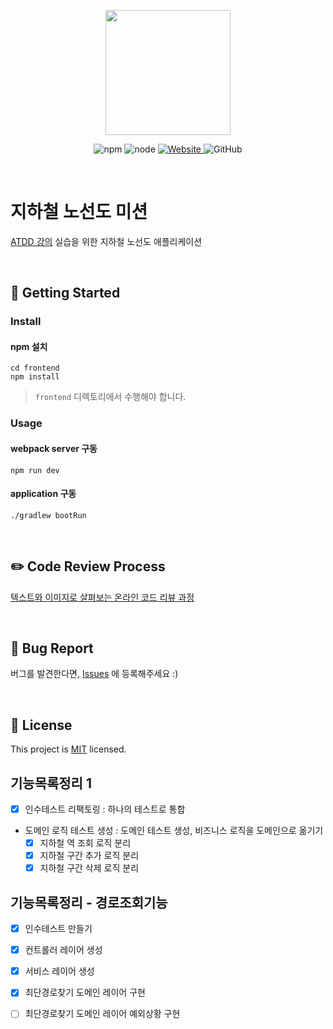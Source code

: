 <p align="center">
    <img width="200px;" src="https://raw.githubusercontent.com/woowacourse/atdd-subway-admin-frontend/master/images/main_logo.png"/>
</p>
<p align="center">
  <img alt="npm" src="https://img.shields.io/badge/npm-%3E%3D%205.5.0-blue">
  <img alt="node" src="https://img.shields.io/badge/node-%3E%3D%209.3.0-blue">
  <a href="https://edu.nextstep.camp/c/R89PYi5H" alt="nextstep atdd">
    <img alt="Website" src="https://img.shields.io/website?url=https%3A%2F%2Fedu.nextstep.camp%2Fc%2FR89PYi5H">
  </a>
  <img alt="GitHub" src="https://img.shields.io/github/license/next-step/atdd-subway-service">
</p>

<br>

# 지하철 노선도 미션
[ATDD 강의](https://edu.nextstep.camp/c/R89PYi5H) 실습을 위한 지하철 노선도 애플리케이션

<br>

## 🚀 Getting Started

### Install
#### npm 설치
```
cd frontend
npm install
```
> `frontend` 디렉토리에서 수행해야 합니다.

### Usage
#### webpack server 구동
```
npm run dev
```
#### application 구동
```
./gradlew bootRun
```
<br>

## ✏️ Code Review Process
[텍스트와 이미지로 살펴보는 온라인 코드 리뷰 과정](https://github.com/next-step/nextstep-docs/tree/master/codereview)

<br>

## 🐞 Bug Report

버그를 발견한다면, [Issues](https://github.com/next-step/atdd-subway-service/issues) 에 등록해주세요 :)

<br>

## 📝 License

This project is [MIT](https://github.com/next-step/atdd-subway-service/blob/master/LICENSE.md) licensed.


## 기능목록정리 1

- [x] 인수테스트 리팩토링 : 하나의 테스트로 통합
- 도메인 로직 테스트 생성 : 도메인 테스트 생성, 비즈니스 로직을 도메인으로 옮기기
  - [x] 지하철 역 조회 로직 분리
  - [x] 지하철 구간 추가 로직 분리
  - [x] 지하철 구간 삭제 로직 분리

## 기능목록정리 - 경로조회기능

- [x] 인수테스트 만들기
- [x] 컨트롤러 레이어 생성
- [x] 서비스 레이어 생성
- [x] 최단경로찾기 도메인 레이어 구현
- [ ] 최단경로찾기 도메인 레이어 예외상황 구현


